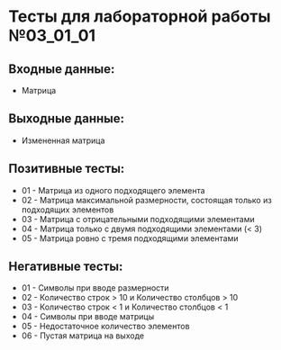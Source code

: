 # Тесты для лабораторной работы №03_01_01

## Входные данные:

- Матрица

## Выходные данные:

- Измененная матрица

## Позитивные тесты:

- 01 - Матрица из одного подходящего элемента
- 02 - Матрица максимальной размерности, состоящая только из подходящих элементов
- 03 - Матрица с отрицательными подходящими элементами
- 04 - Матрица только с двумя подходящими элементами (< 3)
- 05 - Матрица ровно с тремя подходящими элементами

## Негативные тесты:

- 01 - Символы при вводе размерности
- 02 - Количество строк > 10 и Количество столбцов > 10
- 03 - Количество строк < 1 и Количество столбцов < 1
- 04 - Символы при вводе матрицы
- 05 - Недостаточное количество элементов
- 06 - Пустая матрица на выходе
